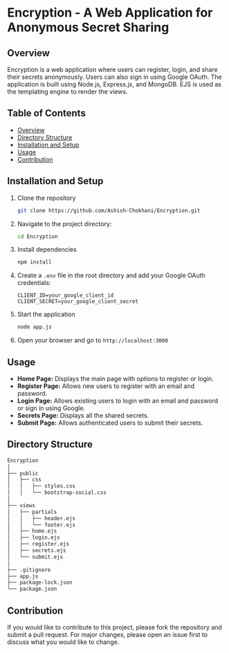 # Encryption - A Web Application for Anonymous Secret Sharing

## Overview

Encryption is a web application where users can register, login, and share their secrets anonymously. Users can also sign in using Google OAuth. The application is built using Node.js, Express.js, and MongoDB. EJS is used as the templating engine to render the views.

## Table of Contents

- [Overview](#overview)
- [Directory Structure](#directory-structure)
- [Installation and Setup](#installation-and-setup)
- [Usage](#usage)
- [Contribution](#contribution)

## Installation and Setup

1. Clone the repository
    ```sh
    git clone https://github.com/Ashish-Chokhani/Encryption.git
    ```
2. Navigate to the project directory:
    ```sh
    cd Encryption
    ```

2. Install dependencies
    ```sh
    npm install
    ```

3. Create a `.env` file in the root directory and add your Google OAuth credentials:
    ```plaintext
    CLIENT_ID=your_google_client_id
    CLIENT_SECRET=your_google_client_secret
    ```

4. Start the application
    ```sh
    node app.js
    ```

5. Open your browser and go to `http://localhost:3000`

## Usage

- **Home Page:** Displays the main page with options to register or login.
- **Register Page:** Allows new users to register with an email and password.
- **Login Page:** Allows existing users to login with an email and password or sign in using Google.
- **Secrets Page:** Displays all the shared secrets.
- **Submit Page:** Allows authenticated users to submit their secrets.

## Directory Structure

```bash
Encryption
│
├── public
│   ├── css
│   │   ├── styles.css
│   │   └── bootstrap-social.css
│
├── views
│   ├── partials
│   │   ├── header.ejs
│   │   └── footer.ejs
│   ├── home.ejs
│   ├── login.ejs
│   ├── register.ejs
│   ├── secrets.ejs
│   └── submit.ejs
│
├── .gitignore
├── app.js
├── package-lock.json
└── package.json
```

## Contribution
If you would like to contribute to this project, please fork the repository and submit a pull request. For major changes, please open an issue first to discuss what you would like to change.
